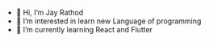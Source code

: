 - 👋 Hi, I’m Jay Rathod
- 👀 I’m interested in learn new Language of programming
- 🌱 I’m currently learning React and Flutter





